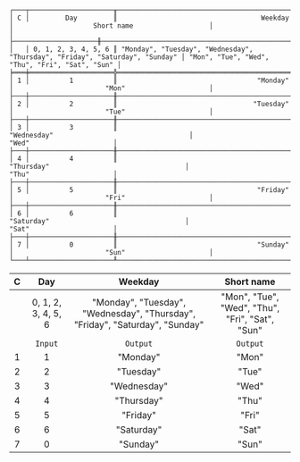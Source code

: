 ```text
┌───┬─────────────────────╥──────────────────────────────────────────────────────────────────────────────┬─────────────────────────────────────────────────┐
│ C │         Day         ║                                    Weekday                                   │                    Short name                   │
│   ├─────────────────────╫──────────────────────────────────────────────────────────────────────────────┼─────────────────────────────────────────────────┤
│   │ 0, 1, 2, 3, 4, 5, 6 ║ "Monday", "Tuesday", "Wednesday", "Thursday", "Friday", "Saturday", "Sunday" │ "Mon", "Tue", "Wed", "Thu", "Fri", "Sat", "Sun" │
╞═══╪═════════════════════╬══════════════════════════════════════════════════════════════════════════════╪═════════════════════════════════════════════════╡
│ 1 │          1          ║                                   "Monday"                                   │                       "Mon"                     │
├───┼─────────────────────╫──────────────────────────────────────────────────────────────────────────────┼─────────────────────────────────────────────────┤
│ 2 │          2          ║                                  "Tuesday"                                   │                       "Tue"                     │
├───┼─────────────────────╫──────────────────────────────────────────────────────────────────────────────┼─────────────────────────────────────────────────┤
│ 3 │          3          ║                                 "Wednesday"                                  │                       "Wed"                     │
├───┼─────────────────────╫──────────────────────────────────────────────────────────────────────────────┼─────────────────────────────────────────────────┤
│ 4 │          4          ║                                  "Thursday"                                  │                       "Thu"                     │
├───┼─────────────────────╫──────────────────────────────────────────────────────────────────────────────┼─────────────────────────────────────────────────┤
│ 5 │          5          ║                                   "Friday"                                   │                       "Fri"                     │
├───┼─────────────────────╫──────────────────────────────────────────────────────────────────────────────┼─────────────────────────────────────────────────┤
│ 6 │          6          ║                                  "Saturday"                                  │                       "Sat"                     │
├───┼─────────────────────╫──────────────────────────────────────────────────────────────────────────────┼─────────────────────────────────────────────────┤
│ 7 │          0          ║                                   "Sunday"                                   │                       "Sun"                     │
└───┴─────────────────────╨──────────────────────────────────────────────────────────────────────────────┴─────────────────────────────────────────────────┘
```

| C |         Day         |                                   Weekday                                    |                   Short name                    |
|:-:|:-------------------:|:----------------------------------------------------------------------------:|:-----------------------------------------------:|
|   | 0, 1, 2, 3, 4, 5, 6 | "Monday", "Tuesday", "Wednesday", "Thursday", "Friday", "Saturday", "Sunday" | "Mon", "Tue", "Wed", "Thu", "Fri", "Sat", "Sun" |
|   |       `Input`       |                                   `Output`                                   |                    `Output`                     |
| 1 |          1          |                                   "Monday"                                   |                      "Mon"                      |
| 2 |          2          |                                  "Tuesday"                                   |                      "Tue"                      |
| 3 |          3          |                                 "Wednesday"                                  |                      "Wed"                      |
| 4 |          4          |                                  "Thursday"                                  |                      "Thu"                      |
| 5 |          5          |                                   "Friday"                                   |                      "Fri"                      |
| 6 |          6          |                                  "Saturday"                                  |                      "Sat"                      |
| 7 |          0          |                                   "Sunday"                                   |                      "Sun"                      |
